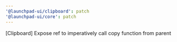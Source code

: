 ```yaml
---
'@launchpad-ui/clipboard': patch
'@launchpad-ui/core': patch
---
```


[Clipboard] Expose ref to imperatively call copy function from parent
